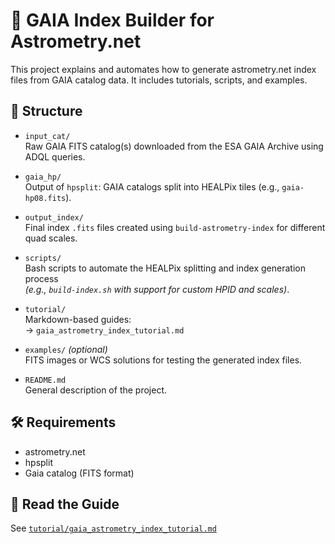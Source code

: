 # 🌌 GAIA Index Builder for Astrometry.net

This project explains and automates how to generate astrometry.net index files from GAIA catalog data. It includes tutorials, scripts, and examples.

## 📁 Structure

- `input_cat/`  
  Raw GAIA FITS catalog(s) downloaded from the ESA GAIA Archive using ADQL queries.

- `gaia_hp/`  
  Output of `hpsplit`: GAIA catalogs split into HEALPix tiles (e.g., `gaia-hp08.fits`).

- `output_index/`  
  Final index `.fits` files created using `build-astrometry-index` for different quad scales.

- `scripts/`  
  Bash scripts to automate the HEALPix splitting and index generation process  
  *(e.g., `build-index.sh` with support for custom HPID and scales)*.

- `tutorial/`  
  Markdown-based guides:  
  → `gaia_astrometry_index_tutorial.md`

- `examples/` *(optional)*  
  FITS images or WCS solutions for testing the generated index files.

- `README.md`  
  General description of the project.
  
## 🛠 Requirements

- astrometry.net
- hpsplit
- Gaia catalog (FITS format)

## 📖 Read the Guide

See [`tutorial/gaia_astrometry_index_tutorial.md`](tutorial/gaia_astrometry_index_tutorial.md)
